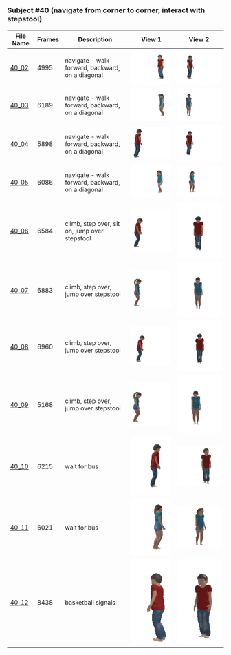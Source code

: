 ### Subject #40 (navigate from corner to corner, interact with stepstool)
|File Name|Frames|Description|View 1|View 2|
|-|-|-|-|-|
|[40_02](https://github.com/Shriinivas/cmubvh/raw/main/Sequence-040-045/40/Data/40_02.zip)|4995|navigate - walk forward, backward, on a diagonal|<img src="https://github.com/Shriinivas/cmubvhgifs/blob/main/Sequence-040-045/40/40_02_0.gif"/>|<img src="https://github.com/Shriinivas/cmubvhgifs/blob/main/Sequence-040-045/40/40_02_1.gif"/>|
|[40_03](https://github.com/Shriinivas/cmubvh/raw/main/Sequence-040-045/40/Data/40_03.zip)|6189|navigate - walk forward, backward, on a diagonal|<img src="https://github.com/Shriinivas/cmubvhgifs/blob/main/Sequence-040-045/40/40_03_0.gif"/>|<img src="https://github.com/Shriinivas/cmubvhgifs/blob/main/Sequence-040-045/40/40_03_1.gif"/>|
|[40_04](https://github.com/Shriinivas/cmubvh/raw/main/Sequence-040-045/40/Data/40_04.zip)|5898|navigate - walk forward, backward, on a diagonal|<img src="https://github.com/Shriinivas/cmubvhgifs/blob/main/Sequence-040-045/40/40_04_0.gif"/>|<img src="https://github.com/Shriinivas/cmubvhgifs/blob/main/Sequence-040-045/40/40_04_1.gif"/>|
|[40_05](https://github.com/Shriinivas/cmubvh/raw/main/Sequence-040-045/40/Data/40_05.zip)|6086|navigate - walk forward, backward, on a diagonal|<img src="https://github.com/Shriinivas/cmubvhgifs/blob/main/Sequence-040-045/40/40_05_0.gif"/>|<img src="https://github.com/Shriinivas/cmubvhgifs/blob/main/Sequence-040-045/40/40_05_1.gif"/>|
|[40_06](https://github.com/Shriinivas/cmubvh/raw/main/Sequence-040-045/40/Data/40_06.zip)|6584|climb, step over, sit on, jump over stepstool|<img src="https://github.com/Shriinivas/cmubvhgifs/blob/main/Sequence-040-045/40/40_06_0.gif"/>|<img src="https://github.com/Shriinivas/cmubvhgifs/blob/main/Sequence-040-045/40/40_06_1.gif"/>|
|[40_07](https://github.com/Shriinivas/cmubvh/raw/main/Sequence-040-045/40/Data/40_07.zip)|6883|climb, step over, jump over stepstool|<img src="https://github.com/Shriinivas/cmubvhgifs/blob/main/Sequence-040-045/40/40_07_0.gif"/>|<img src="https://github.com/Shriinivas/cmubvhgifs/blob/main/Sequence-040-045/40/40_07_1.gif"/>|
|[40_08](https://github.com/Shriinivas/cmubvh/raw/main/Sequence-040-045/40/Data/40_08.zip)|6960|climb, step over, jump over stepstool|<img src="https://github.com/Shriinivas/cmubvhgifs/blob/main/Sequence-040-045/40/40_08_0.gif"/>|<img src="https://github.com/Shriinivas/cmubvhgifs/blob/main/Sequence-040-045/40/40_08_1.gif"/>|
|[40_09](https://github.com/Shriinivas/cmubvh/raw/main/Sequence-040-045/40/Data/40_09.zip)|5168|climb, step over, jump over stepstool|<img src="https://github.com/Shriinivas/cmubvhgifs/blob/main/Sequence-040-045/40/40_09_0.gif"/>|<img src="https://github.com/Shriinivas/cmubvhgifs/blob/main/Sequence-040-045/40/40_09_1.gif"/>|
|[40_10](https://github.com/Shriinivas/cmubvh/raw/main/Sequence-040-045/40/Data/40_10.zip)|6215|wait for bus|<img src="https://github.com/Shriinivas/cmubvhgifs/blob/main/Sequence-040-045/40/40_10_0.gif"/>|<img src="https://github.com/Shriinivas/cmubvhgifs/blob/main/Sequence-040-045/40/40_10_1.gif"/>|
|[40_11](https://github.com/Shriinivas/cmubvh/raw/main/Sequence-040-045/40/Data/40_11.zip)|6021|wait for bus|<img src="https://github.com/Shriinivas/cmubvhgifs/blob/main/Sequence-040-045/40/40_11_0.gif"/>|<img src="https://github.com/Shriinivas/cmubvhgifs/blob/main/Sequence-040-045/40/40_11_1.gif"/>|
|[40_12](https://github.com/Shriinivas/cmubvh/raw/main/Sequence-040-045/40/Data/40_12.zip)|8438|basketball signals|<img src="https://github.com/Shriinivas/cmubvhgifs/blob/main/Sequence-040-045/40/40_12_0.gif"/>|<img src="https://github.com/Shriinivas/cmubvhgifs/blob/main/Sequence-040-045/40/40_12_1.gif"/>|
